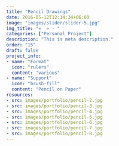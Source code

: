 ```yaml
---
title: "Pencil Drawings"
date: 2016-05-12T12:14:34+06:00
image: "images/slider/slider-5.jpg"
img_title: "«  » - "
categories: ["Personal Project"]
description: "This is meta description."
order: "15"
draft: false
project_info:
- name: "Format"
  icon: "rulers"
  content: "various"
- name: "Support"
  icon: "brush-fill"
  content: "Pencil on Paper"
resources:
- src: images/portfolio/pencil-2.jpg
- src: images/portfolio/pencil-3.jpg
- src: images/portfolio/pencil-4.jpg
- src: images/portfolio/pencil-5.jpg
- src: images/portfolio/pencil-6.jpg
- src: images/portfolio/pencil-7.jpg
- src: images/portfolio/pencil-8.jpg
---
```

